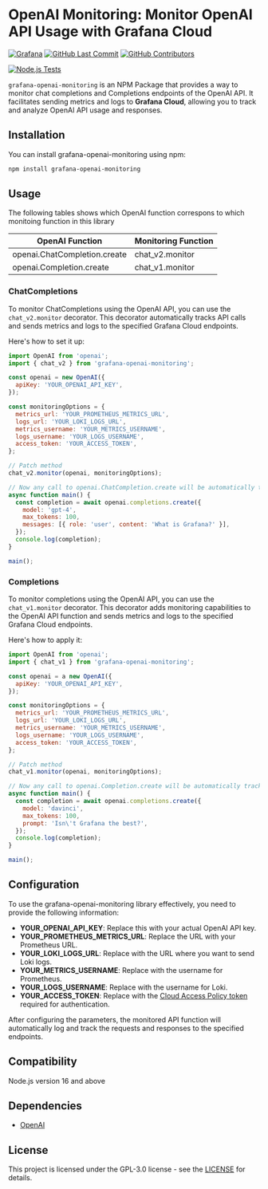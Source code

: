 # OpenAI Monitoring: Monitor OpenAI API Usage with Grafana Cloud
[![Grafana](https://img.shields.io/badge/grafana-%23F46800.svg?&logo=grafana&logoColor=white)](https://grafana.com)
[![GitHub Last Commit](https://img.shields.io/github/last-commit/grafana/grafana-openai-monitoring)](https://github.com/grafana/grafana-openai-monitoring/tags)
[![GitHub Contributors](https://img.shields.io/github/contributors/grafana/grafana-openai-monitoring)](https://github.com/grafana/grafana-openai-monitoring/tags)

[![Node.js Tests](https://github.com/grafana/grafana-openai-monitoring/actions/workflows/nodejs-tests.yml/badge.svg?branch=main)](https://github.com/grafana/grafana-openai-monitoring/actions/workflows/nodejs-tests.yml)

`grafana-openai-monitoring` is an NPM Package that provides a way to monitor chat completions and Completions endpoints of the OpenAI API. It facilitates sending metrics and logs to **Grafana Cloud**, allowing you to track and analyze OpenAI API usage and responses.

## Installation
You can install grafana-openai-monitoring using npm:

```bash
npm install grafana-openai-monitoring
```

## Usage

The following tables shows which OpenAI function correspons to which monitoing function in this library

| OpenAI Function                 | Monitoring Function |
|---------------------------------|---------------------|
| openai.ChatCompletion.create	  | chat_v2.monitor    |
| openai.Completion.create	      | chat_v1.monitor    |

### ChatCompletions

To monitor ChatCompletions using the OpenAI API, you can use the `chat_v2.monitor` decorator. This decorator automatically tracks API calls and sends metrics and logs to the specified Grafana Cloud endpoints.

Here's how to set it up:

```javascript
import OpenAI from 'openai';
import { chat_v2 } from 'grafana-openai-monitoring';

const openai = new OpenAI({
  apiKey: 'YOUR_OPENAI_API_KEY',
});

const monitoringOptions = {
  metrics_url: 'YOUR_PROMETHEUS_METRICS_URL',
  logs_url: 'YOUR_LOKI_LOGS_URL',
  metrics_username: 'YOUR_METRICS_USERNAME',
  logs_username: 'YOUR_LOGS_USERNAME',
  access_token: 'YOUR_ACCESS_TOKEN',
};

// Patch method
chat_v2.monitor(openai, monitoringOptions);

// Now any call to openai.ChatCompletion.create will be automatically tracked
async function main() {
  const completion = await openai.completions.create({
    model: 'gpt-4',
    max_tokens: 100,
    messages: [{ role: 'user', content: 'What is Grafana?' }],
  });
  console.log(completion);
}

main();
```

### Completions

To monitor completions using the OpenAI API, you can use the `chat_v1.monitor` decorator. This decorator adds monitoring capabilities to the OpenAI API function and sends metrics and logs to the specified Grafana Cloud endpoints.

Here's how to apply it:

```javascript
import OpenAI from 'openai';
import { chat_v1 } from 'grafana-openai-monitoring';

const openai = a new OpenAI({
  apiKey: 'YOUR_OPENAI_API_KEY',
});

const monitoringOptions = {
  metrics_url: 'YOUR_PROMETHEUS_METRICS_URL',
  logs_url: 'YOUR_LOKI_LOGS_URL',
  metrics_username: 'YOUR_METRICS_USERNAME',
  logs_username: 'YOUR_LOGS_USERNAME',
  access_token: 'YOUR_ACCESS_TOKEN',
};

// Patch method
chat_v1.monitor(openai, monitoringOptions);

// Now any call to openai.Completion.create will be automatically tracked
async function main() {
  const completion = await openai.completions.create({
    model: 'davinci',
    max_tokens: 100,
    prompt: 'Isn\'t Grafana the best?',
  });
  console.log(completion);
}

main();
```

## Configuration
To use the grafana-openai-monitoring library effectively, you need to provide the following information:

- **YOUR_OPENAI_API_KEY**: Replace this with your actual OpenAI API key.
- **YOUR_PROMETHEUS_METRICS_URL**: Replace the URL with your Prometheus URL.
- **YOUR_LOKI_LOGS_URL**: Replace with the URL where you want to send Loki logs.
- **YOUR_METRICS_USERNAME**: Replace with the username for Prometheus.
- **YOUR_LOGS_USERNAME**: Replace with the username for Loki.
- **YOUR_ACCESS_TOKEN**: Replace with the [Cloud Access Policy token](https://grafana.com/docs/grafana-cloud/account-management/authentication-and-permissions/access-policies/) required for authentication.

After configuring the parameters, the monitored API function will automatically log and track the requests and responses to the specified endpoints.

## Compatibility
Node.js version 16 and above

## Dependencies
- [OpenAI](https://pypi.org/project/openai/)

## License
This project is licensed under the  GPL-3.0 license - see the [LICENSE](LICENSE.txt) for details.
